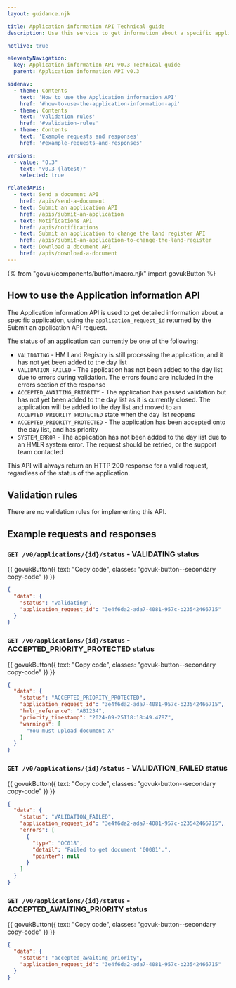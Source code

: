 ```yaml
---
layout: guidance.njk

title: Application information API Technical guide
description: Use this service to get information about a specific application.

notlive: true

eleventyNavigation:
  key: Application information API v0.3 Technical guide
  parent: Application information API v0.3

sidenav:
  - theme: Contents
    text: 'How to use the Application information API'
    href: '#how-to-use-the-application-information-api'
  - theme: Contents
    text: 'Validation rules'
    href: '#validation-rules'
  - theme: Contents
    text: 'Example requests and responses'
    href: '#example-requests-and-responses'

versions:
  - value: "0.3"
    text: "v0.3 (latest)"
    selected: true

relatedAPIs:
  - text: Send a document API
    href: /apis/send-a-document
  - text: Submit an application API
    href: /apis/submit-an-application
  - text: Notifications API
    href: /apis/notifications
  - text: Submit an application to change the land register API
    href: /apis/submit-an-application-to-change-the-land-register
  - text: Download a document API
    href: /apis/download-a-document
---
```

{% from "govuk/components/button/macro.njk" import govukButton %}

<section>

<h2 class="govuk-heading-m" id="how-to-use-the-application-information-api">How to use the Application information API</h2>
<p class="govuk-body">The Application information API is used to get detailed information about a specific application, using the <code class="app-code app-code--inline">application_request_id</code> returned by the Submit an application API request.</p>
<p class="govuk-body">The status of an application can currently be one of the following:</p>
<ul class="govuk-list govuk-list--bullet">
  <li>
    <code class="app-code app-code--inline">VALIDATING</code> - HM Land Registry is still processing the application, and it has not yet been added to the day list
  </li>
  <li>
    <code class="app-code app-code--inline">VALIDATION_FAILED</code> - The application has not been added to the day list due to errors during validation. The errors found are included in the errors section of the response
  </li>
  <li>
    <code class="app-code app-code--inline">ACCEPTED_AWAITING_PRIORITY</code> - The application has passed validation but has not yet been added to the day list as it is currently closed. The application will be added to the day list and moved to an <code class="app-code app-code--inline">ACCEPTED_PRIORITY_PROTECTED</code> state when the day list reopens
  </li>
  <li>
    <code class="app-code app-code--inline">ACCEPTED_PRIORITY_PROTECTED</code> - The application has been accepted onto the day list, and has priority
  </li>
  <li>
    <code class="app-code app-code--inline">SYSTEM_ERROR</code> - The application has not been added to the day list due to an HMLR system error. The request should be retried, or the support team contacted
  </li>
</ul>
<p class="govuk-body">This API will always return an HTTP 200 response for a valid request, regardless of the status of the application.</p>

</section>

<section>

<h2 class="govuk-heading-m" id="validation-rules">Validation rules</h2>
<p class="govuk-body">There are no validation rules for implementing this API.</p>

</section>

<section>

<h2 class="govuk-heading-m" id="example-requests-and-responses">Example requests and responses</h2>
<h3 class="govuk-heading-s"><code>GET /v0/applications/{id}/status</code> - VALIDATING status</h3>

<div class="code-wrapper">
{{ govukButton({ text: "Copy code", classes: "govuk-button--secondary copy-code" }) }}

```json
{
  "data": {
    "status": "validating",
    "application_request_id": "3e4f6da2-ada7-4081-957c-b23542466715"
  }
}
```
</div>

<h3 class="govuk-heading-s"><code>GET /v0/applications/{id}/status</code> - ACCEPTED_PRIORITY_PROTECTED status</h3>

<div class="code-wrapper">
{{ govukButton({ text: "Copy code", classes: "govuk-button--secondary copy-code" }) }}

```json
{
  "data": {
    "status": "ACCEPTED_PRIORITY_PROTECTED",
    "application_request_id": "3e4f6da2-ada7-4081-957c-b23542466715",
    "hmlr_reference": "AB1234",
    "priority_timestamp": "2024-09-25T18:18:49.478Z",
    "warnings": [
      "You must upload document X"
    ]
  }
}
```
</div>

<h3 class="govuk-heading-s"><code>GET /v0/applications/{id}/status</code> - VALIDATION_FAILED status</h3>

<div class="code-wrapper">
{{ govukButton({ text: "Copy code", classes: "govuk-button--secondary copy-code" }) }}

```json
{
  "data": {
    "status": "VALIDATION_FAILED",
    "application_request_id": "3e4f6da2-ada7-4081-957c-b23542466715",
    "errors": [
      {
        "type": "OC018",
        "detail": "Failed to get document '00001'.",
        "pointer": null
      }
    ]
  }
}
```
</div>

<h3 class="govuk-heading-s"><code>GET /v0/applications/{id}/status</code> - ACCEPTED_AWAITING_PRIORITY status</h3>

<div class="code-wrapper">
{{ govukButton({ text: "Copy code", classes: "govuk-button--secondary copy-code" }) }}

```json
{
  "data": {
    "status": "accepted_awaiting_priority",
    "application_request_id": "3e4f6da2-ada7-4081-957c-b23542466715"
  }
}
```

</div>
</section>